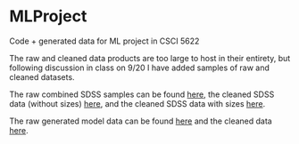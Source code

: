 # MLProject
Code + generated data for ML project in CSCI 5622

The raw and cleaned data products are too large to host in their entirety, but following discussion in class on 9/20 I have added samples of raw and cleaned datasets. 

The raw combined SDSS samples can be found [here](SDSS/sample_queryData_raw.csv.csv), the cleaned SDSS data (without sizes) [here](SDSS/combined_noSize_cleanedSample.csv), and the cleaned SDSS data with sizes [here](SDSS/combined_wSize_cleanedSample.csv).

The raw generated model data can be found [here](MCMC/tagged_samples.csv) and the cleaned data [here](MCMC/data/combined_taggedSamples_cleaned_reduced.csv).
